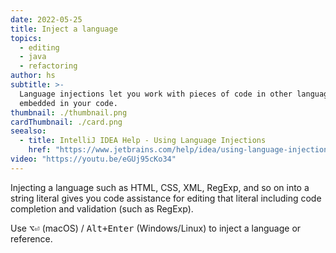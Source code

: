 ```yaml
---
date: 2022-05-25
title: Inject a language
topics:
  - editing
  - java
  - refactoring
author: hs
subtitle: >-
  Language injections let you work with pieces of code in other languages
  embedded in your code.
thumbnail: ./thumbnail.png
cardThumbnail: ./card.png
seealso:
  - title: IntelliJ IDEA Help - Using Language Injections
    href: "https://www.jetbrains.com/help/idea/using-language-injections.html"
video: "https://youtu.be/eGUj95cKo34"
---
```


Injecting a language such as HTML, CSS, XML, RegExp, and so on into a string literal gives you code assistance for editing that literal including code completion and validation (such as RegExp).

Use <kbd>⌥⏎</kbd> (macOS) / <kbd>Alt+Enter</kbd> (Windows/Linux) to inject a language or reference.
